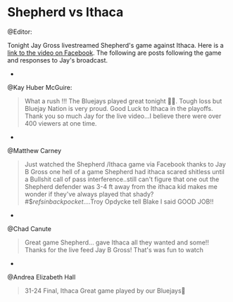 # Shepherd vs Ithaca

@Editor:

Tonight Jay Gross livestreamed Shepherd's game against Ithaca. Here is a [link to the video on Facebook](https://www.facebook.com/jgross811/videos/10154261131353445/). The following are posts following the game and responses to Jay's broadcast.

-

@Kay Huber McGuire:


> What a rush !!! The Bluejays played great tonight 🏈🏈. Tough loss but Bluejay Nation is very proud. Good Luck to Ithaca in the playoffs. Thank you so much Jay for the live video...I believe there were over 400 viewers at one time.

-

@Matthew Carney

> Just watched the Shepherd /Ithaca game via Facebook thanks to Jay B Gross one hell of a game Shepherd had ithaca scared shitless until a Bullshit call of pass interference..still can't figure that one out the Shepherd defender was 3-4 ft away from the ithaca kid makes me wonder if they've always played that shady? #$$refsinbackpocket$....Troy Opdycke tell Blake I said GOOD JOB!!

-

@Chad Canute


> Great game Shepherd... gave Ithaca all they wanted and some!! Thanks for the live feed Jay B Gross! That's was fun to watch

-
@Andrea Elizabeth Hall

> 31-24 Final, Ithaca
Great game played by our Bluejays🏈



